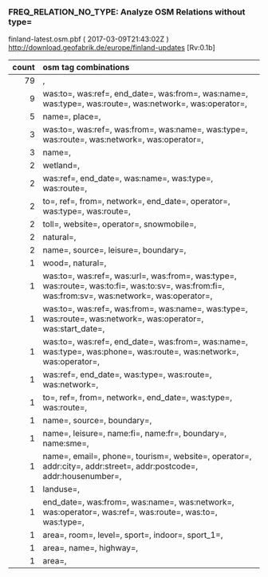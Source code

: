  
### FREQ_RELATION_NO_TYPE: Analyze OSM Relations without type= 
finland-latest.osm.pbf ( 2017-03-09T21:43:02Z ) http://download.geofabrik.de/europe/finland-updates [Rv:0.1b]
 
|  count  |  osm tag combinations 
|  -----: | :---------------------------
|     79  |  , 
|      9  |  was:to=, was:ref=, end_date=, was:from=, was:name=, was:type=, was:route=, was:network=, was:operator=, 
|      5  |  name=, place=, 
|      3  |  was:to=, was:ref=, was:from=, was:name=, was:type=, was:route=, was:network=, was:operator=, 
|      3  |  name=, 
|      2  |  wetland=, 
|      2  |  was:ref=, end_date=, was:name=, was:type=, was:route=, 
|      2  |  to=, ref=, from=, network=, end_date=, operator=, was:type=, was:route=, 
|      2  |  toll=, website=, operator=, snowmobile=, 
|      2  |  natural=, 
|      2  |  name=, source=, leisure=, boundary=, 
|      1  |  wood=, natural=, 
|      1  |  was:to=, was:ref=, was:url=, was:from=, was:type=, was:route=, was:to:fi=, was:to:sv=, was:from:fi=, was:from:sv=, was:network=, was:operator=, 
|      1  |  was:to=, was:ref=, was:from=, was:name=, was:type=, was:route=, was:network=, was:operator=, was:start_date=, 
|      1  |  was:to=, was:ref=, end_date=, was:from=, was:name=, was:type=, was:phone=, was:route=, was:network=, was:operator=, 
|      1  |  was:ref=, end_date=, was:type=, was:route=, was:network=, 
|      1  |  to=, ref=, from=, network=, end_date=, was:type=, was:route=, 
|      1  |  name=, source=, boundary=, 
|      1  |  name=, leisure=, name:fi=, name:fr=, boundary=, name:sme=, 
|      1  |  name=, email=, phone=, tourism=, website=, operator=, addr:city=, addr:street=, addr:postcode=, addr:housenumber=, 
|      1  |  landuse=, 
|      1  |  end_date=, was:from=, was:name=, was:network=, was:operator=, was:ref=, was:route=, was:to=, was:type=, 
|      1  |  area=, room=, level=, sport=, indoor=, sport_1=, 
|      1  |  area=, name=, highway=, 
|      1  |  area=, 
 
